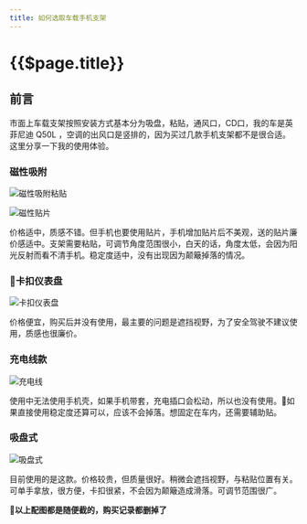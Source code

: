 ```yaml
---
title: 如何选取车载手机支架
---
```


# {{$page.title}}

## 前言

市面上车载支架按照安装方式基本分为吸盘，粘贴，通风口，CD口，我的车是英菲尼迪 Q50L ，空调的出风口是竖排的，因为买过几款手机支架都不是很合适。这里分享一下我的使用体验。

### 磁性吸附

![磁性吸附粘贴](./mobile-stands/WX20181011-133341@2x.png)

![磁性贴片](./mobile-stands/WX20181011-133405@2x.png)

价格适中，质感不错。但手机也要使用贴片，手机增加贴片后不美观，送的贴片廉价感适中。支架需要粘贴，可调节角度范围很小，白天的话，角度太低，会因为阳光反射而看不清手机。稳定度适中，没有出现因为颠簸掉落的情况。

### 卡扣仪表盘

![卡扣仪表盘](./mobile-stands/WX20181011-135927@2x.png)

价格便宜，购买后并没有使用，最主要的问题是遮挡视野，为了安全驾驶不建议使用，质感也很廉价。

### 充电线款

![充电线](./mobile-stands/WX20181011-134041@2x.png)

使用中无法使用手机壳，如果手机带套，充电插口会松动，所以也没有使用。如果直接使用稳定度还算可以，应该不会掉落。想固定在车内，还需要辅助贴。

### 吸盘式

![吸盘式](./mobile-stands/WX20181011-140937@2x.png)

目前使用的是这款。价格较贵，但质量很好。稍微会遮挡视野，与粘贴位置有关。可单手拿放，很方便，卡扣很紧，不会因为颠簸造成滑落。可调节范围很广。

**以上配图都是随便截的，购买记录都删掉了**
